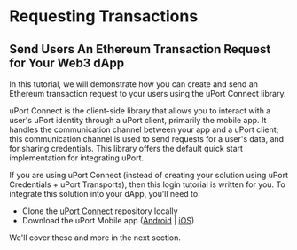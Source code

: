 # Requesting Transactions
## Send Users An Ethereum Transaction Request for Your Web3 dApp

In this tutorial, we will demonstrate how you can create and send an Ethereum transaction request to your users using the uPort Connect library.

uPort Connect is the client-side library that allows you to interact with a user's uPort identity through a uPort client, primarily the mobile app. It handles the communication channel between your app and a uPort client; this communication channel is used to send requests for a user's data, and for sharing credentials. This library offers the default quick start implementation for integrating uPort.

If you are using uPort Connect (instead of creating your solution using uPort Credentials + uPort Transports), then this login tutorial is written for you. To integrate this solution into your dApp, you’ll need to:

* Clone the [uPort Connect](https://github.com/uport-project/uport-connect) repository locally
* Download the uPort Mobile app ([Android](https://play.google.com/store/apps/details?id=com.uportMobile&hl=en_US) | [iOS](https://itunes.apple.com/us/app/uport-id/id1123434510?mt=8))

We'll cover these and more in the next section.
